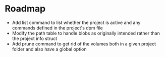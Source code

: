 # Roadmap

- Add list command to list whether the project is active and any commands
  defined in the project's dpm file
- Modify the path table to handle blobs as originally intended rather than
  the project info struct
- Add prune command to get rid of the volumes both in a given project folder and
  also have a global option
